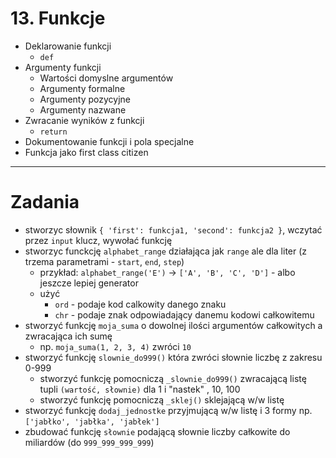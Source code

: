 # 13. Funkcje

- Deklarowanie funkcji
    - `def`
- Argumenty funkcji
  - Wartości domyslne argumentów
  - Argumenty formalne
  - Argumenty pozycyjne
  - Argumenty nazwane
- Zwracanie wyników z funkcji
  - `return`
- Dokumentowanie funkcji i pola specjalne
- Funkcja jako first class citizen

---
# Zadania

- stworzyc słownik `{ 'first': funkcja1, 'second': funkcja2 }`, wczytać przez `input` klucz, wywołać funkcję
- stworzyc funckcję `alphabet_range` działająca jak `range` ale dla liter (z trzema parametrami - `start`, `end`, `step`)
  - przykład: `alphabet_range('E')` -> `['A', 'B', 'C', 'D']` - albo jeszcze lepiej generator
  - użyć 
    - `ord` - podaje kod calkowity danego znaku 
    - `chr` - podaje znak odpowiadający danemu kodowi całkowitemu
- stworzyć funkcję `moja_suma` o dowolnej ilości argumentów całkowitych a zwracająca ich sumę
  - np. `moja_suma(1, 2, 3, 4)` zwróci `10`
- stworzyć funkcję `slownie_do999()` która zwróci słownie liczbę z zakresu 0-999
  - stworzyć funkcję pomocniczą `_slownie_do999()` zwracającą listę tupli `(wartość, słownie)` dla 1 i "nastek" , 10, 100
  - stworzyć funkcję pomocniczą `_sklej()` sklejającą w/w listę
- stworzyć funkcję `dodaj_jednostke` przyjmującą w/w listę i 3 formy np. `['jabłko', 'jabłka', 'jabłek']`
- zbudować funkcję `słownie` podającą słownie liczby całkowite do miliardów (do `999_999_999_999`)

